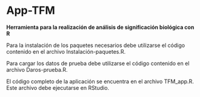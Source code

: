 # App-TFM
**Herramienta para la realización de análisis de significación biológica con R**

Para la instalación de los paquetes necesarios debe utilizarse el código contenido en el archivo Instalación-paquetes.R.

Para cargar los datos de prueba debe utilizarse el código contenido en el archivo Daros-prueba.R.

El código completo de la aplicación se encuentra en el archivo TFM_app.R. Este archivo debe ejecutarse en RStudio.
